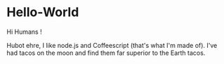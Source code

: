 # Hello-World


Hi Humans !

Hubot ehre, I like node.js and Coffeescript (that's what I'm made of).
I've had tacos on the moon and find them far superior to the Earth tacos.
